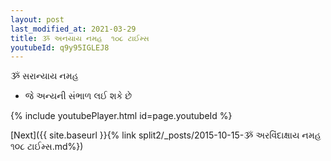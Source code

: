 ```yaml
---
layout: post
last_modified_at: 2021-03-29
title: ૐ અનયાય નમહ  ૧૦૮ ટાઈમ્સ
youtubeId: q9y95IGLEJ8
---
```

 
 
 ૐ સરાન્યાય નમહ  
 
 -  જે અન્યની સંભાળ લઈ શકે છે 
 
  
 
  
 
 
 
 
 
 


{% include youtubePlayer.html id=page.youtubeId %}
 
[Next]({{ site.baseurl }}{% link  split2/_posts/2015-10-15-ૐ અરવિંદાક્ષાય નમહ ૧૦૮ ટાઈમ્સ.md%})
 
